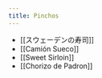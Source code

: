 ```yaml
---
title: Pinchos
---
```

- [[スウェーデンの寿司]]
- [[Camión Sueco]]
- [[Sweet Sirloin]]
- [[Chorizo de Padron]]
